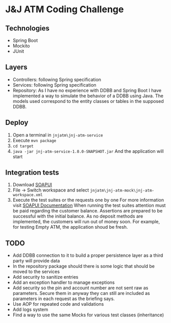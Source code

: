 # J&J ATM Coding Challenge

## Technologies
 * Spring Boot
 * Mockito
 * JUnit

## Layers

* Controllers: following Spring specification
* Services: following Spring specification
* Repository: As I have no experience with DDBB and Spring Boot I have implemented a way to simulate the behavior of a DDBB using Java.
The models used correspond to the entity classes or tables in the supposed DDBB.


## Deploy

 1. Open a terminal in `jnjatm\jnj-atm-service`
 1. Execute `mvn package`
 1. `cd target`
 1. `java -jar jnj-atm-service-1.0.0-SNAPSHOT.jar`
And the application will start


## Integration tests

 1. Download [SOAPUI](https://www.soapui.org/downloads/soapui.html)
 1. File -> Switch workspace and select `jnjatm\jnj-atm-mock\jnj-atm-workspace.xml`
 1. Execute the test suites or the requests one by one
For more information visit [SOAPUI Documentation](https://www.soapui.org/soapui-projects/soapui-projects.html)
When running the test suites attention must be paid regarding the customer balance. Assertions are prepared to be successful with the initial balance.
As no deposit methods are implemented, the customers will run out of money soon.
For example, for testing Empty ATM, the application shoud be fresh.

## TODO

* Add DDBB connection to it to build a proper persistence layer as a third party will provide data
* In the repository package should there is some logic that should be moved to the services
* Add security to sanitize entries
* Add an exception handler to manage exceptions
* Add security so the pin and account number are not sent raw as parameters. Secure them in anyway they can still are included as parameters in each request as the briefing says.
* Use AOP for repeated code and validations
* Add logs system
* Find a way to use the same Mocks for various test classes (inheritance)

